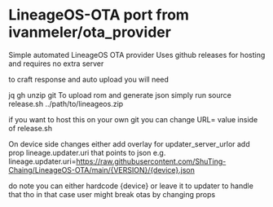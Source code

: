 # LineageOS-OTA port from ivanmeler/ota_provider
 
Simple automated LineageOS OTA provider Uses github releases for hosting and requires no extra server

to craft response and auto upload you will need

jq
gh
unzip
git
To upload rom and generate json simply run source release.sh ../path/to/lineageos.zip

if you want to host this on your own git you can change URL= value inside of release.sh

On device side changes either add overlay for updater_server_urlor add prop lineage.updater.uri that points to json e.g. lineage.updater.uri=https://raw.githubusercontent.com/ShuTing-Chaing/LineageOS-OTA/main/{VERSION}/{device}.json

do note you can either hardcode {device} or leave it to updater to handle that tho in that case user might break otas by changing props